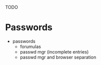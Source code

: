 
TODO

# Passwords

  - passwords
    - forumulas
    - passwd mgr (incomplete entries)
    - passwd mgr and browser separation
